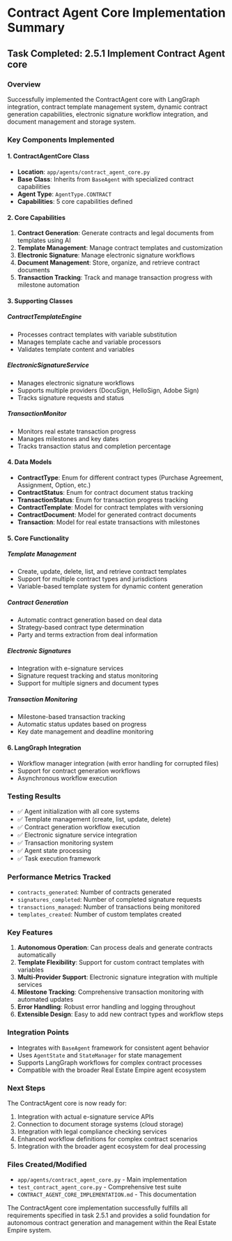# Contract Agent Core Implementation Summary

## Task Completed: 2.5.1 Implement Contract Agent core

### Overview
Successfully implemented the ContractAgent core with LangGraph integration, contract template management system, dynamic contract generation capabilities, electronic signature workflow integration, and document management and storage system.

### Key Components Implemented

#### 1. ContractAgentCore Class
- **Location**: `app/agents/contract_agent_core.py`
- **Base Class**: Inherits from `BaseAgent` with specialized contract capabilities
- **Agent Type**: `AgentType.CONTRACT`
- **Capabilities**: 5 core capabilities defined

#### 2. Core Capabilities
1. **Contract Generation**: Generate contracts and legal documents from templates using AI
2. **Template Management**: Manage contract templates and customization
3. **Electronic Signature**: Manage electronic signature workflows
4. **Document Management**: Store, organize, and retrieve contract documents
5. **Transaction Tracking**: Track and manage transaction progress with milestone automation

#### 3. Supporting Classes

##### ContractTemplateEngine
- Processes contract templates with variable substitution
- Manages template cache and variable processors
- Validates template content and variables

##### ElectronicSignatureService
- Manages electronic signature workflows
- Supports multiple providers (DocuSign, HelloSign, Adobe Sign)
- Tracks signature requests and status

##### TransactionMonitor
- Monitors real estate transaction progress
- Manages milestones and key dates
- Tracks transaction status and completion percentage

#### 4. Data Models
- **ContractType**: Enum for different contract types (Purchase Agreement, Assignment, Option, etc.)
- **ContractStatus**: Enum for contract document status tracking
- **TransactionStatus**: Enum for transaction progress tracking
- **ContractTemplate**: Model for contract templates with versioning
- **ContractDocument**: Model for generated contract documents
- **Transaction**: Model for real estate transactions with milestones

#### 5. Core Functionality

##### Template Management
- Create, update, delete, list, and retrieve contract templates
- Support for multiple contract types and jurisdictions
- Variable-based template system for dynamic content generation

##### Contract Generation
- Automatic contract generation based on deal data
- Strategy-based contract type determination
- Party and terms extraction from deal information

##### Electronic Signatures
- Integration with e-signature services
- Signature request tracking and status monitoring
- Support for multiple signers and document types

##### Transaction Monitoring
- Milestone-based transaction tracking
- Automatic status updates based on progress
- Key date management and deadline monitoring

#### 6. LangGraph Integration
- Workflow manager integration (with error handling for corrupted files)
- Support for contract generation workflows
- Asynchronous workflow execution

### Testing Results
- ✅ Agent initialization with all core systems
- ✅ Template management (create, list, update, delete)
- ✅ Contract generation workflow execution
- ✅ Electronic signature service integration
- ✅ Transaction monitoring system
- ✅ Agent state processing
- ✅ Task execution framework

### Performance Metrics Tracked
- `contracts_generated`: Number of contracts generated
- `signatures_completed`: Number of completed signature requests
- `transactions_managed`: Number of transactions being monitored
- `templates_created`: Number of custom templates created

### Key Features
1. **Autonomous Operation**: Can process deals and generate contracts automatically
2. **Template Flexibility**: Support for custom contract templates with variables
3. **Multi-Provider Support**: Electronic signature integration with multiple services
4. **Milestone Tracking**: Comprehensive transaction monitoring with automated updates
5. **Error Handling**: Robust error handling and logging throughout
6. **Extensible Design**: Easy to add new contract types and workflow steps

### Integration Points
- Integrates with `BaseAgent` framework for consistent agent behavior
- Uses `AgentState` and `StateManager` for state management
- Supports LangGraph workflows for complex contract processes
- Compatible with the broader Real Estate Empire agent ecosystem

### Next Steps
The ContractAgent core is now ready for:
1. Integration with actual e-signature service APIs
2. Connection to document storage systems (cloud storage)
3. Integration with legal compliance checking services
4. Enhanced workflow definitions for complex contract scenarios
5. Integration with the broader agent ecosystem for deal processing

### Files Created/Modified
- `app/agents/contract_agent_core.py` - Main implementation
- `test_contract_agent_core.py` - Comprehensive test suite
- `CONTRACT_AGENT_CORE_IMPLEMENTATION.md` - This documentation

The ContractAgent core implementation successfully fulfills all requirements specified in task 2.5.1 and provides a solid foundation for autonomous contract generation and management within the Real Estate Empire system.